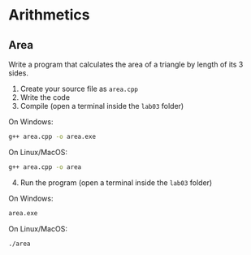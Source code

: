 # Arithmetics

## Area
Write a program that calculates the area of a triangle by length of its 3 sides.

1) Create your source file as `area.cpp`
2) Write the code
3) Compile (open a terminal inside the `lab03` folder)

On Windows:
```sh
g++ area.cpp -o area.exe
```
On Linux/MacOS:
```sh
g++ area.cpp -o area
```
4) Run the program (open a terminal inside the `lab03` folder)

On Windows:
```sh
area.exe
```
On Linux/MacOS:
```sh
./area
```